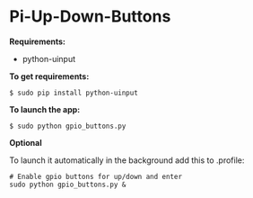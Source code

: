 Pi-Up-Down-Buttons
==================

**Requirements:**
* python-uinput

**To get requirements:**

    $ sudo pip install python-uinput

**To launch the app:**

    $ sudo python gpio_buttons.py

**Optional**

To launch it automatically in the background add this to .profile:

    # Enable gpio buttons for up/down and enter
    sudo python gpio_buttons.py &

